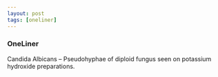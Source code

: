 ```yaml
---
layout: post
tags: [oneliner]
---
```



### OneLiner

Candida Albicans – Pseudohyphae of diploid fungus seen on potassium hydroxide preparations.
